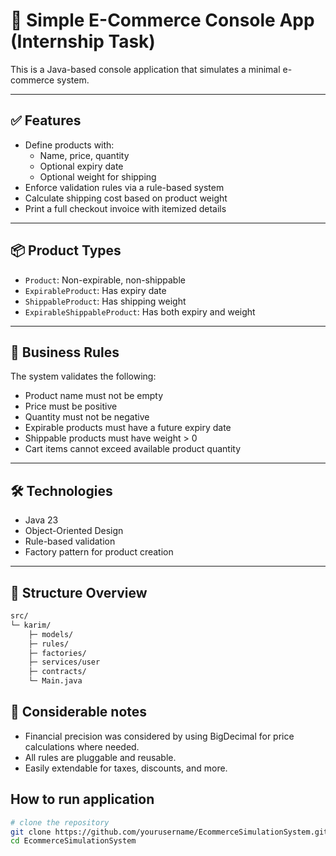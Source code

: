 # 🛒 Simple E-Commerce Console App (Internship Task)

This is a Java-based console application that simulates a minimal e-commerce system.

---

## ✅ Features

- Define products with:
    - Name, price, quantity
    - Optional expiry date
    - Optional weight for shipping
- Enforce validation rules via a rule-based system
- Calculate shipping cost based on product weight
- Print a full checkout invoice with itemized details

---

## 📦 Product Types

- `Product`: Non-expirable, non-shippable
- `ExpirableProduct`: Has expiry date
- `ShippableProduct`: Has shipping weight
- `ExpirableShippableProduct`: Has both expiry and weight

---

## 🧠 Business Rules

The system validates the following:

- Product name must not be empty
- Price must be positive
- Quantity must not be negative
- Expirable products must have a future expiry date
- Shippable products must have weight > 0
- Cart items cannot exceed available product quantity

---

## 🛠 Technologies

- Java 23
- Object-Oriented Design
- Rule-based validation
- Factory pattern for product creation

---

## 📁 Structure Overview

```bash
src/
└─ karim/
    ├─ models/
    ├─ rules/
    ├─ factories/
    ├─ services/user
    ├─ contracts/
    └─ Main.java
```


## 📌 Considerable notes
- Financial precision was considered by using BigDecimal for price calculations where needed.
- All rules are pluggable and reusable.
- Easily extendable for taxes, discounts, and more.


## How to run application
```bash
# clone the repository
git clone https://github.com/yourusername/EcommerceSimulationSystem.git
cd EcommerceSimulationSystem
```
